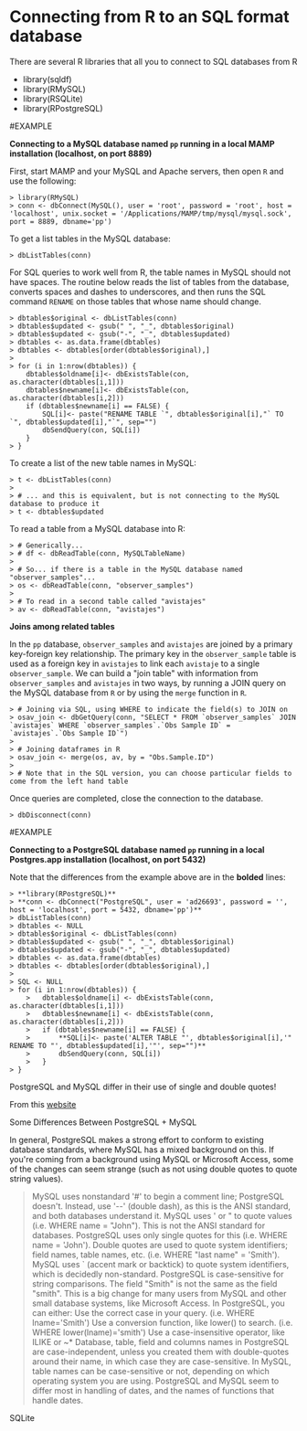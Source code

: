 # Connecting from R to an SQL format database

There are several R libraries that all you to connect to SQL databases from R

- library(sqldf)
- library(RMySQL)
- library(RSQLite)
- library(RPostgreSQL)

#EXAMPLE

**Connecting to a MySQL database named `pp` running in a local MAMP installation (localhost, on port 8889)**

First, start MAMP and your MySQL and Apache servers, then open `R` and use the following:

	> library(RMySQL)
	> conn <- dbConnect(MySQL(), user = 'root', password = 'root', host = 'localhost', unix.socket = '/Applications/MAMP/tmp/mysql/mysql.sock', port = 8889, dbname='pp')

To get a list tables in the MySQL database:

	> dbListTables(conn)

For SQL queries to work well from R, the table names in MySQL should not have spaces. The routine below reads the list of tables from the database, converts spaces and dashes to underscores, and then runs the SQL command `RENAME` on those tables that whose name should change.

	> dbtables$original <- dbListTables(conn)
	> dbtables$updated <- gsub(" ", "_", dbtables$original)
	> dbtables$updated <- gsub("-", "_", dbtables$updated)
	> dbtables <- as.data.frame(dbtables)
	> dbtables <- dbtables[order(dbtables$original),]
	>
	> for (i in 1:nrow(dbtables)) {
		dbtables$oldname[i]<- dbExistsTable(con, as.character(dbtables[i,1]))
		dbtables$newname[i]<- dbExistsTable(con, as.character(dbtables[i,2]))
		if (dbtables$newname[i] == FALSE) {
			SQL[i]<- paste("RENAME TABLE `", dbtables$original[i],"` TO `", dbtables$updated[i],"`", sep="")
			dbSendQuery(con, SQL[i])
		}
	> }

To create a list of the new table names in MySQL:

	> t <- dbListTables(conn)
	> 
	> # ... and this is equivalent, but is not connecting to the MySQL database to produce it 
	> t <- dbtables$updated
	
To read a table from a MySQL database into R:

	> # Generically...
	> # df <- dbReadTable(conn, MySQLTableName)
	> 
	> # So... if there is a table in the MySQL database named "observer_samples"...
	> os <- dbReadTable(conn, "observer_samples")
	> 
	> # To read in a second table called "avistajes"
	> av <- dbReadTable(conn, "avistajes")

**Joins among related tables**

In the `pp` database, `observer_samples` and `avistajes` are joined by a primary key-foreign key relationship. The primary key in the `observer_sample` table is used as a foreign key in `avistajes` to link each `avistaje` to a single `observer_sample`. We can build a "join table" with information from `observer_samples` and `avistajes` in two ways, by running a JOIN query on the MySQL database from `R` or by using the `merge` function in `R`.

	> # Joining via SQL, using WHERE to indicate the field(s) to JOIN on
	> osav_join <- dbGetQuery(conn, "SELECT * FROM `observer_samples` JOIN `avistajes` WHERE `observer_samples`.`Obs Sample ID` = `avistajes`.`Obs Sample ID`")
	>
	> # Joining dataframes in R
	> osav_join <- merge(os, av, by = "Obs.Sample.ID")
	> 
	> # Note that in the SQL version, you can choose particular fields to come from the left hand table
	
Once queries are completed, close the connection to the database.

	> dbDisconnect(conn)

#EXAMPLE

**Connecting to a PostgreSQL database named `pp` running in a local Postgres.app installation (localhost, on port 5432)**

Note that the differences from the example above are in the **bolded** lines:

	> **library(RPostgreSQL)**
	> **conn <- dbConnect("PostgreSQL", user = 'ad26693', password = '', host = 'localhost', port = 5432, dbname='pp')**
	> dbListTables(conn)
	> dbtables <- NULL
	> dbtables$original <- dbListTables(conn)
	> dbtables$updated <- gsub(" ", "_", dbtables$original)
	> dbtables$updated <- gsub("-", "_", dbtables$updated)
	> dbtables <- as.data.frame(dbtables)
	> dbtables <- dbtables[order(dbtables$original),]
	>
	> SQL <- NULL
	> for (i in 1:nrow(dbtables)) {
    	>	dbtables$oldname[i] <- dbExistsTable(conn, as.character(dbtables[i,1]))
    	>	dbtables$newname[i] <- dbExistsTable(conn, as.character(dbtables[i,2]))
    	>	if (dbtables$newname[i] == FALSE) {
      	>		**SQL[i]<- paste('ALTER TABLE "', dbtables$original[i],'" RENAME TO "', dbtables$updated[i],'"', sep="")**
      	>		dbSendQuery(conn, SQL[i])
    	>	}
	> }

PostgreSQL and MySQL differ in their use of single and double quotes!

From this [website](https://wiki.postgresql.org/wiki/Things_to_find_out_about_when_moving_from_MySQL_to_PostgreSQL)

Some Differences Between PostgreSQL + MySQL

In general, PostgreSQL makes a strong effort to conform to existing database standards, where MySQL has a mixed background on this. If you're coming from a background using MySQL or Microsoft Access, some of the changes can seem strange (such as not using double quotes to quote string values).
> MySQL uses nonstandard '#' to begin a comment line; PostgreSQL doesn't. Instead, use '--' (double dash), as this is the ANSI standard, and both databases understand it.
> MySQL uses ' or " to quote values (i.e. WHERE name = "John"). This is not the ANSI standard for databases. PostgreSQL uses only single quotes for this (i.e. WHERE name = 'John'). Double quotes are used to quote system identifiers; field names, table names, etc. (i.e. WHERE "last name" = 'Smith').
> MySQL uses ` (accent mark or backtick) to quote system identifiers, which is decidedly non-standard.
> PostgreSQL is case-sensitive for string comparisons. The field "Smith" is not the same as the field "smith". This is a big change for many users from MySQL and other small database systems, like Microsoft Access. In PostgreSQL, you can either:
> Use the correct case in your query. (i.e. WHERE lname='Smith')
> Use a conversion function, like lower() to search. (i.e. WHERE lower(lname)='smith')
> Use a case-insensitive operator, like ILIKE or ~*
> Database, table, field and columns names in PostgreSQL are case-independent, unless you created them with double-quotes around their name, in which case they are case-sensitive. In MySQL, table names can be case-sensitive or not, depending on which operating system you are using.
> PostgreSQL and MySQL seem to differ most in handling of dates, and the names of functions that handle dates.

SQLite
